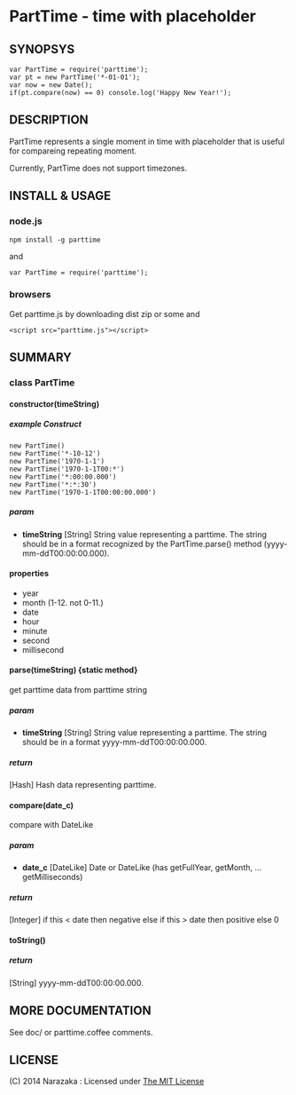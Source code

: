 PartTime - time with placeholder
================================

SYNOPSYS
--------------------------------

    var PartTime = require('parttime');
    var pt = new PartTime('*-01-01');
    var now = new Date();
    if(pt.compare(now) == 0) console.log('Happy New Year!');

DESCRIPTION
--------------------------------

PartTime represents a single moment in time with placeholder that is useful for compareing repeating moment.

Currently, PartTime does not support timezones.

INSTALL & USAGE
--------------------------------

### node.js

    npm install -g parttime

and

    var PartTime = require('parttime');

### browsers

Get parttime.js by downloading dist zip or some and

    <script src="parttime.js"></script>

SUMMARY
--------------------------------

### class PartTime

#### constructor(timeString)

##### example Construct

    new PartTime()
    new PartTime('*-10-12')
    new PartTime('1970-1-1')
    new PartTime('1970-1-1T00:*')
    new PartTime('*:00:00.000')
    new PartTime('*:*:30')
    new PartTime('1970-1-1T00:00:00.000')

##### param

- **timeString** [String] String value representing a parttime. The string should be in a format recognized by the PartTime.parse() method (yyyy-mm-ddT00:00:00.000).

#### properties

- year
- month (1-12. not 0-11.)
- date
- hour
- minute
- second
- millisecond

#### parse(timeString) {static method}

get parttime data from parttime string

##### param

- **timeString** [String] String value representing a parttime. The string should be in a format yyyy-mm-ddT00:00:00.000.

##### return

[Hash] Hash data representing parttime.

#### compare(date_c)

compare with DateLike

##### param

- **date_c** [DateLike] Date or DateLike (has getFullYear, getMonth, ... getMilliseconds)

##### return

[Integer] if this < date then negative else if this > date then positive else 0

#### toString()

##### return

[String] yyyy-mm-ddT00:00:00.000.

MORE DOCUMENTATION
--------------------------------

See doc/ or parttime.coffee comments.

LICENSE
--------------------------------

(C) 2014 Narazaka : Licensed under [The MIT License](http://narazaka.net/license/MIT?2014)
